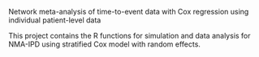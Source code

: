 Network meta-analysis of time-to-event data with Cox regression using individual patient-level data

This project contains the R functions for simulation and data analysis for NMA-IPD using stratified Cox model with random effects.


